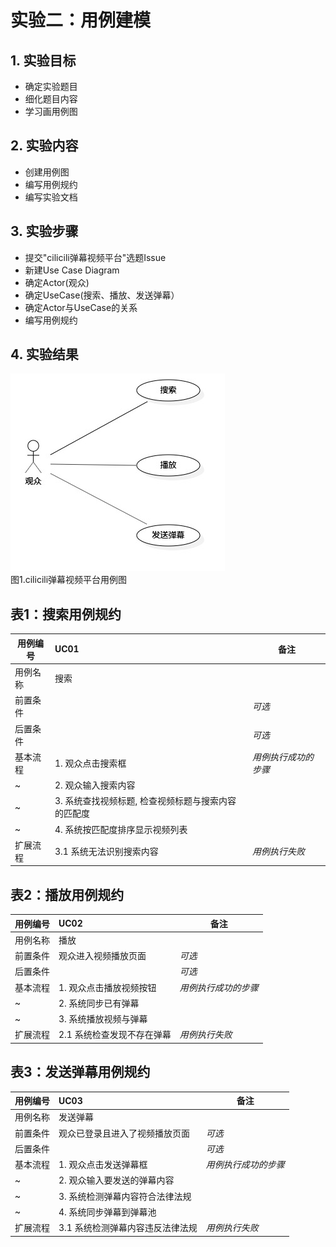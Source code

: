 # 实验二：用例建模

## 1. 实验目标

- 确定实验题目
- 细化题目内容
- 学习画用例图

## 2. 实验内容

- 创建用例图
- 编写用例规约
- 编写实验文档

## 3. 实验步骤

- 提交"cilicili弹幕视频平台"选题Issue
- 新建Use Case Diagram
- 确定Actor(观众)
- 确定UseCase(搜索、播放、发送弹幕）
- 确定Actor与UseCase的关系
- 编写用例规约

## 4. 实验结果

![用例图](./Lab2_UseCaseDiagram.jpg)  
图1.cilicili弹幕视频平台用例图

## 表1：搜索用例规约  

用例编号  | UC01 | 备注  
-|:-|-  
用例名称  | 搜索  |   
前置条件  |      | *可选*   
后置条件  |      | *可选*   
基本流程  | 1. 观众点击搜索框  |*用例执行成功的步骤*    
~| 2. 观众输入搜索内容  |   
~| 3. 系统查找视频标题, 检查视频标题与搜索内容的匹配度 |   
~| 4. 系统按匹配度排序显示视频列表  |   
扩展流程  | 3.1 系统无法识别搜索内容  |*用例执行失败*    

## 表2：播放用例规约  

用例编号  | UC02 | 备注  
-|:-|-  
用例名称  | 播放  |   
前置条件  | 观众进入视频播放页面     | *可选*   
后置条件  |      | *可选*   
基本流程  | 1. 观众点击播放视频按钮  |*用例执行成功的步骤*    
~| 2. 系统同步已有弹幕  |   
~| 3. 系统播放视频与弹幕  |   
扩展流程  | 2.1 系统检查发现不存在弹幕   |*用例执行失败*    

## 表3：发送弹幕用例规约  

用例编号  | UC03 | 备注  
-|:-|-  
用例名称  | 发送弹幕  |   
前置条件  | 观众已登录且进入了视频播放页面     | *可选*   
后置条件  |      | *可选*   
基本流程  | 1. 观众点击发送弹幕框  |*用例执行成功的步骤*    
~| 2. 观众输入要发送的弹幕内容  |   
~| 3. 系统检测弹幕内容符合法律法规  |   
~| 4. 系统同步弹幕到弹幕池  |    
扩展流程  | 3.1 系统检测弹幕内容违反法律法规  |*用例执行失败*     
